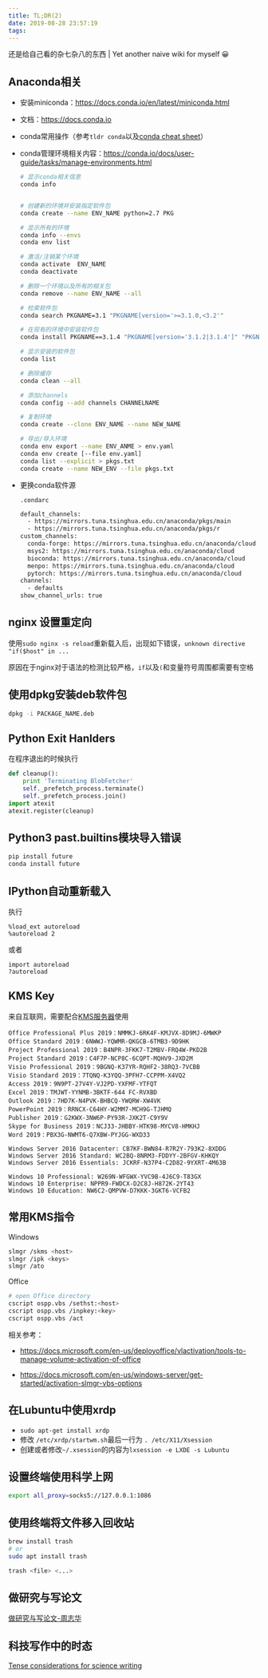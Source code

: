 ```yaml
---
title: TL;DR(2)
date: 2019-08-28 23:57:19
tags:
---
```


还是给自己看的杂七杂八的东西 | Yet another naive wiki for myself 😀

<!-- more -->

Anaconda相关
---

* 安装miniconda：https://docs.conda.io/en/latest/miniconda.html

* 文档：https://docs.conda.io

* conda常用操作（参考`tldr conda`以及[conda cheat sheet](https://docs.conda.io/projects/conda/en/latest/_downloads/1f5ecf5a87b1c1a8aaf5a7ab8a7a0ff7/conda-cheatsheet.pdf)）

* conda管理环境相关内容：https://conda.io/docs/user-guide/tasks/manage-environments.html

    ```sh
    # 显示conda相关信息
    conda info


    # 创建新的环境并安装指定软件包
    conda create --name ENV_NAME python=2.7 PKG

    # 显示所有的环境
    conda info --envs
    conda env list

    # 激活/注销某个环境
    conda activate  ENV_NAME
    conda deactivate

    # 删除一个环境以及所有的相关包
    conda remove --name ENV_NAME --all

    # 检索软件包
    conda search PKGNAME=3.1 "PKGNAME[version='>=3.1.0,<3.2'"

    # 在现有的环境中安装软件包
    conda install PKGNAME==3.1.4 "PKGNAME[version='3.1.2|3.1.4']" "PKGNAME>2.5,<3.2"

    # 显示安装的软件包
    conda list

    # 删除缓存
    conda clean --all

    # 添加channels
    conda config --add channels CHANNELNAME

    # 复制环境
    conda create --clone ENV_NAME --name NEW_NAME

    # 导出/导入环境
    conda env export --name ENV_ANME > env.yaml
    conda env create [--file env.yaml]
    conda list --explicit > pkgs.txt
    conda create --name NEW_ENV --file pkgs.txt
    ```

* 更换conda软件源

  `.condarc`

  ```sh
  default_channels:
    - https://mirrors.tuna.tsinghua.edu.cn/anaconda/pkgs/main
    - https://mirrors.tuna.tsinghua.edu.cn/anaconda/pkgs/r
  custom_channels:
    conda-forge: https://mirrors.tuna.tsinghua.edu.cn/anaconda/cloud
    msys2: https://mirrors.tuna.tsinghua.edu.cn/anaconda/cloud
    bioconda: https://mirrors.tuna.tsinghua.edu.cn/anaconda/cloud
    menpo: https://mirrors.tuna.tsinghua.edu.cn/anaconda/cloud
    pytorch: https://mirrors.tuna.tsinghua.edu.cn/anaconda/cloud
  channels:
    - defaults
  show_channel_urls: true
  ```

nginx 设置重定向
---

使用`sudo nginx -s reload`重新载入后，出现如下错误，`unknown directive "if($host" in ...`

原因在于nginx对于语法的检测比较严格，`if`以及`(`和变量符号周围都需要有空格

使用dpkg安装deb软件包
---

```sh
dpkg -i PACKAGE_NAME.deb
```

Python Exit Hanlders
---

在程序退出的时候执行

```python
def cleanup():
    print 'Terminating BlobFetcher'
    self._prefetch_process.terminate()
    self._prefetch_process.join()
import atexit
atexit.register(cleanup)
```


Python3 past.builtins模块导入错误
---
```sh
pip install future
conda install future
```

IPython自动重新载入
---

执行
```
%load_ext autoreload
%autoreload 2
```
或者
```
import autoreload
?autoreload
```

KMS Key
---

来自互联网，需要配合[KMS服务器](https://github.com/Wind4/vlmcsd)使用
```
Office Professional Plus 2019：NMMKJ-6RK4F-KMJVX-8D9MJ-6MWKP
Office Standard 2019：6NWWJ-YQWMR-QKGCB-6TMB3-9D9HK
Project Professional 2019：B4NPR-3FKK7-T2MBV-FRQ4W-PKD2B
Project Standard 2019：C4F7P-NCP8C-6CQPT-MQHV9-JXD2M
Visio Professional 2019：9BGNQ-K37YR-RQHF2-38RQ3-7VCBB
Visio Standard 2019：7TQNQ-K3YQQ-3PFH7-CCPPM-X4VQ2
Access 2019：9N9PT-27V4Y-VJ2PD-YXFMF-YTFQT
Excel 2019：TMJWT-YYNMB-3BKTF-644 FC-RVXBD
Outlook 2019：7HD7K-N4PVK-BHBCQ-YWQRW-XW4VK
PowerPoint 2019：RRNCX-C64HY-W2MM7-MCH9G-TJHMQ
Publisher 2019：G2KWX-3NW6P-PY93R-JXK2T-C9Y9V
Skype for Business 2019：NCJ33-JHBBY-HTK98-MYCV8-HMKHJ
Word 2019：PBX3G-NWMT6-Q7XBW-PYJGG-WXD33

Windows Server 2016 Datacenter: CB7KF-BWN84-R7R2Y-793K2-8XDDG
Windows Server 2016 Standard: WC2BQ-8NRM3-FDDYY-2BFGV-KHKQY
Windows Server 2016 Essentials: JCKRF-N37P4-C2D82-9YXRT-4M63B

Windows 10 Professional: W269N-WFGWX-YVC9B-4J6C9-T83GX
Windows 10 Enterprise: NPPR9-FWDCX-D2C8J-H872K-2YT43
Windows 10 Education: NW6C2-QMPVW-D7KKK-3GKT6-VCFB2
```

常用KMS指令
---

Windows

```sh
slmgr /skms <host>
slmgr /ipk <keys>
slmgr /ato
```

Office

```sh
# open Office directory
cscript ospp.vbs /sethst:<host>
cscript ospp.vbs /inpkey:<key>
cscript ospp.vbs /act
```

相关参考：

* https://docs.microsoft.com/en-us/deployoffice/vlactivation/tools-to-manage-volume-activation-of-office

* https://docs.microsoft.com/en-us/windows-server/get-started/activation-slmgr-vbs-options

在Lubuntu中使用xrdp
---

* `sudo apt-get install xrdp`
* 修改 `/etc/xrdp/startwm.sh`最后一行为 `. /etc/X11/Xsession`
* 创建或者修改`~/.xsession`的内容为`lxsession -e LXDE -s Lubuntu`

设置终端使用科学上网
---

```sh
export all_proxy=socks5://127.0.0.1:1086
```

使用终端将文件移入回收站
---

```sh
brew install trash
# or
sudo apt install trash

trash <file> <...>
```

做研究与写论文
---

[做研究与写论文-周志华](./how_to_do_research.pdf)

科技写作中的时态
---

[Tense considerations for science writing](./tenses_in_sci_writing.pdf)